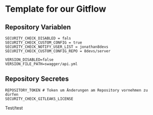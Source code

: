# Template for our Gitflow

## Repository Variablen
```
SECURITY_CHECK_DISABLED = fals
SECURITY_CHECK_CUSTOM_CONFIG = true
SECURITY_CHECK_NOTIFY_USER_LIST = jonathan8devs
SECURITY_CHECK_CUSTOM_CONFIG_REPO = 8devs/server

VERSION_DISABLED=false
VERSION_FILE_PATH=swagger/api.yml
```

## Repository Secretes

```
REPOSITORY_TOKEN # Token um Änderungen am Repository vornehmen zu dürfen
SECURITY_CHECK_GITLEAKS_LICENSE
```


Test/test
